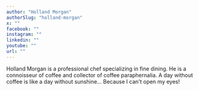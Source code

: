```yaml
---
author: "Holland Morgan"
authorSlug: "holland-morgan"
x: ""
facebook: ""
instagram: ""
linkedin: ""
youtube: ""
url: ""
---
```


Holland Morgan is a professional chef specializing in fine dining. He is a connoisseur of coffee and collector of coffee paraphernalia. A day without coffee is like a day without sunshine... Because I can't open my eyes!
